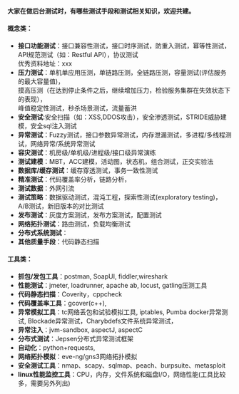 #### 大家在做后台测试时，有哪些测试手段和测试相关知识，欢迎共建。

#### 概念类：  
- **接口功能测试**：接口兼容性测试，接口时序测试，防重入测试，幂等性测试，API规范测试（如：Restful API），协议测试  
    优秀资料地址：xxx    
- **压力测试**：单机单应用压测，单链路压测，全链路压测，容量测试(评估服务的最大容量值)，  
         摸高压测（在达到停止条件之后，继续增加压力，检验服务集群在失效状态下的表现），  
         峰值稳定性测试，秒杀场景测试，流量蓄洪  
- **安全测试**:安全扫描（如：XSS,DDOS攻击），安全渗透测试，STRIDE威胁建模，安全sql注入测试  
- **异常测试**：Fuzzy测试，接口参数异常测试，内存泄漏测试，多进程/多线程测试，网络异常/系统异常测试  
- **容灾测试**：机房级/单机级/进程级/接口级异常演练  
- **测试建模**：MBT，ACC建模，活动图，状态机，组合测试，正交实验法  
- **数据库/缓存测试**：缓存穿透测试，事务一致性测试  
- **精准测试**：代码覆盖率分析，链路分析，  
- **测试数据**：外网引流  
- **测试策略**：数据驱动测试，混沌工程，探索性测试(exploratory testing)，A/B测试，新旧版本的对比测试  
- **发布测试**：灰度方案测试，发布方案测试，配置测试  
- **网络拓扑测试**：路由测试，负载均衡测试  
- **分布式系统测试**：  
- **其他质量手段**：代码静态扫描  


#### 工具类：
- **抓包/发包工具**：postman, SoapUI, fiddler,wireshark  
- **性能测试**：jmeter, loadrunner, apache ab, locust, gatling压测工具  
- **代码静态扫描**：Coverity，cppcheck  
- **代码覆盖率工具**：gcover(c++),  
- **异常模拟工具**：tc网络丢包和试验模拟工具, iptables, Pumba docker异常测试, Blockade异常测试，Charybdefs文件系统异常测试，  
- **异常注入**：jvm-sandbox, aspectJ, aspectC  
- **分布式测试**：Jepsen分布式异常测试框架  
- **自动化**：python+requests,   
- **网络拓扑模拟**：eve-ng/gns3网络拓扑模拟  
- **安全测试工具**：nmap、scapy、sqlmap、peach、burpsuite、metasploit  
- **linux性能监控工具**：CPU，内存，文件系统和磁盘I/O，网络性能(工具比较多，需要另外列出)  
